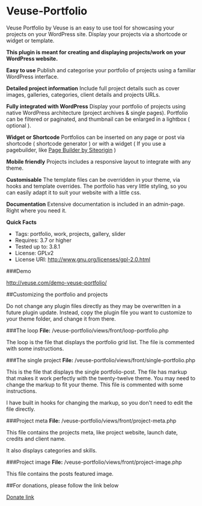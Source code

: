 Veuse-Portfolio
===============

Veuse Portfolio by Veuse is an easy to use tool for showcasing your projects on your WordPress site.  Display your projects  via a shortcode or widget or template.

<b>This plugin is meant for creating and displaying projects/work on your WordPress website.</b>


**Easy to use**
Publish and categorise your portfolio of projects using a familiar WordPress interface.

**Detailed project information**
Include full project details such as cover images, galleries, categories, client details and projects URLs.

**Fully integrated with WordPress**
Display your portfolio of projects using native WordPress architecture (project archives & single pages). Portfolio can be filtered or paginated, and thumbnail can be enlarged in a lightbox ( optional ).

**Widget or Shortcode**
Portfolios can be inserted on any page or post via shortcode ( shortcode generator ) or with a widget ( If you use a pagebuilder, like <a href="http://wordpress.org/plugins/siteorigin-panels/">Page Builder by Siteorigin</a> )

**Mobile friendly**
Projects includes a responsive layout to integrate with any theme.

**Customisable**
The template files can be overridden in your theme, via hooks and template overrides. The portfolio has very little styling, so you can easily adapt it to suit your website with a little css. 

**Documentation**
Extensive documentation is included in an admin-page. Right where you need it.

**Quick Facts**

- Tags: portfolio, work, projects, gallery, slider
- Requires: 3.7 or higher
- Tested up to: 3.8.1
- License: GPLv2
- License URI: <h href="http://www.gnu.org/licenses/gpl-2.0.html">http://www.gnu.org/licenses/gpl-2.0.html</a>

###Demo

http://veuse.com/demo-veuse-portfolio/


##Customizing the portfolio and projects

Do not change any plugin files directly as they may be overwritten in a future plugin update. Instead, copy the plugin file you want to customize to your theme folder, and change it from there.


###The loop
**File:** /veuse-portfolio/views/front/loop-portfolio.php

The loop is the file that displays the portfolio grid list. The file is commented with some instructions.


###The single project
**File:** /veuse-portfolio/views/front/single-portfolio.php

This is the file that displays the single portfolio-post. The file has markup that makes it work perfectly with the twenty-twelve theme. You may need to change the markup to fit your theme. This file is commented with some instructions.

I have built in hooks for changing the markup, so you don't need to edit the file directly.

###Project meta
**File:** /veuse-portfolio/views/front/project-meta.php

This file contains the projects meta, like project website, launch date, credits and client name.

It also displays categories and skills.

###Project image
**File:** /veuse-portfolio/views/front/project-image.php

This file contains the posts featured image.


##For donations, please follow the link below

<a href="https://www.paypal.com/cgi-bin/webscr?cmd=_donations&business=andreas%2ewilthil%40gmail%2ecom&lc=NO&item_name=Veuse&no_note=0&cn=Add%20special%20instructions%20to%20the%20seller%3a&no_shipping=1&currency_code=NOK&bn=PP%2dDonationsBF%3abtn_donateCC_LG%2egif%3aNonHosted"> Donate link</a>
